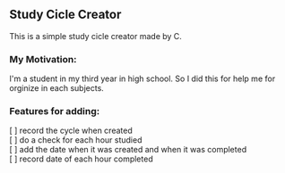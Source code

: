 ## Study Cicle Creator

This is a simple study cicle creator made by C.

### My Motivation:

I'm a student in my third year in high school. So I did this for help me for orginize in each subjects.

### Features for adding:

[ ] record the cycle when created   
[ ] do a check for each hour studied    
[ ] add the date when it was created and when it was completed  
[ ] record date of each hour completed  